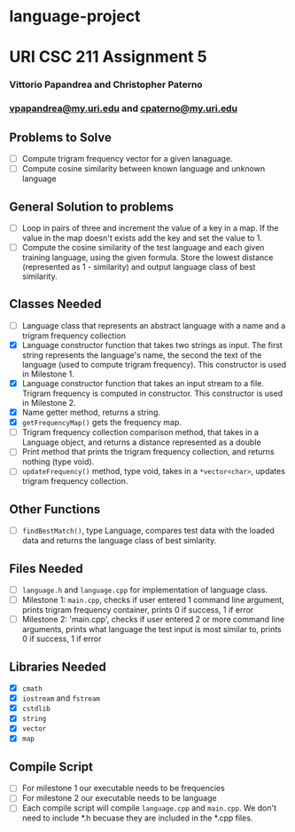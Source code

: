 # language-project
# URI CSC 211 Assignment 5
### Vittorio Papandrea and Christopher Paterno
### vpapandrea@my.uri.edu and cpaterno@my.uri.edu

## Problems to Solve
- [ ] Compute trigram frequency vector for a given lanaguage.
- [ ] Compute cosine similarity between known language and unknown language

## General Solution to problems
- [ ] Loop in pairs of three and increment the value of a key in a map. If the value in the map doesn't exists add the key and set the value to 1.
- [ ] Compute the cosine similarity of the test language and each given training language, using the given formula.
Store the lowest distance (represented as 1 - similarity) and output language class of best similarity.

## Classes Needed
- [ ] Language class that represents an abstract language with a name and a trigram frequency collection
- [x] Language constructor function that takes two strings as input. The first string represents the language's name,
the second the text of the language (used to compute trigram frequency).
This constructor is used in Milestone 1.
- [x] Language constructor function that takes an input stream to a file. Trigram frequency is computed in constructor.
This constructor is used in Milestone 2.
- [x] Name getter method, returns a string.
- [x] `getFrequencyMap()` gets the frequency map.
- [ ] Trigram frequency collection comparison method, that takes in a Language object, and returns a distance represented as a double
- [ ] Print method that prints the trigram frequency collection, and returns nothing (type void).
- [ ] `updateFrequency()` method, type void, takes in a `*vector<char>`, updates trigram frequency collection.  

## Other Functions
- [ ] `findBestMatch()`, type Language, compares test data with the loaded data and returns the language class of best simlarity.  

## Files Needed
- [ ] `language.h` and `language.cpp` for implementation of language class.
- [ ] Milestone 1: `main.cpp`, checks if user entered 1 command line argument, prints trigram frequency container,
prints 0 if success, 1 if error
- [ ] Milestone 2: 'main.cpp', checks if user entered 2 or more command line arguments, prints what language the test input is most similar to,
prints 0 if success, 1 if error

## Libraries Needed
- [x] `cmath`
- [x] `iostream` and `fstream`
- [x] `cstdlib`
- [x] `string`
- [x] `vector`
- [x] `map`

## Compile Script
- [ ] For milestone 1 our executable needs to be frequencies
- [ ] For milestone 2 our executable needs to be language
- [ ] Each compile script will compile `language.cpp` and `main.cpp`. We don't need to include *.h becuase they are included in the *.cpp files.
